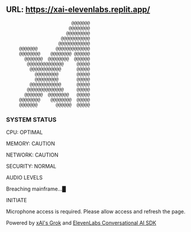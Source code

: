 URL: https://xai-elevenlabs.replit.app/
---
```
                         @@@@@@@
                        @@@@@@@@
                       @@@@@@@@@
                     @@@@@@@@@@@
                    @@@@@@@@@@@@
     @@@@@@@       @@@@@@@@@@@@@
     @@@@@@@@    @@@@@@@@ @@@@@@
       @@@@@@@  @@@@@@@@  @@@@@@
        @@@@@@@@@@@@@@     @@@@@
         @@@@@@@@@@@@      @@@@@
           @@@@@@@@@       @@@@@
           @@@@@@@@@       @@@@@
         @@@@@@@@@@@@      @@@@@
        @@@@@@@@@@@@@@     @@@@@
       @@@@@@@  @@@@@@@@   @@@@@
     @@@@@@@@    @@@@@@@@  @@@@@
     @@@@@@@       @@@@@@  @@@@@

```

### SYSTEM STATUS

CPU: OPTIMAL

MEMORY: CAUTION

NETWORK: CAUTION

SECURITY: NORMAL

AUDIO LEVELS

>

Breaching mainframe...█

INITIATE

Microphone access is required. Please allow access and refresh the page.

Powered by [xAI's Grok](https://docs.x.ai/docs#getting-started) and [ElevenLabs Conversational AI SDK](https://elevenlabs.io/docs/conversational-ai/overview)